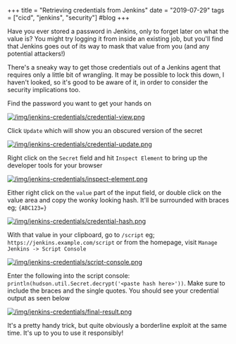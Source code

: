 +++
title = "Retrieving credentials from Jenkins"
date = "2019-07-29"
tags = ["cicd", "jenkins", "security"]
#blog
+++

Have you ever stored a password in Jenkins, only to forget later on what the value is? You might try logging it from inside an existing job, but you'll find that Jenkins goes out of its way to mask that value from you (and any potential attackers!)

There's a sneaky way to get those credentials out of a Jenkins agent that requires only a little bit of wrangling. It may be possible to lock this down, I haven't looked, so it's good to be aware of it, in order to consider the security implications too.

Find the password you want to get your hands on

[![/img/jenkins-credentials/credential-view.png](/img/jenkins-credentials/credential-view.png)](/img/jenkins-credentials/credential-view.png)

Click `Update` which will show you an obscured version of the secret

[![/img/jenkins-credentials/credential-update.png](/img/jenkins-credentials/credential-update.png)](/img/jenkins-credentials/credential-update.png)

Right click on the `Secret` field and hit `Inspect Element` to bring up the developer tools for your browser

[![/img/jenkins-credentials/inspect-element.png](/img/jenkins-credentials/inspect-element.png)](/img/jenkins-credentials/inspect-element.png)

Either right click on the `value` part of the input field, or double click on the value area and copy the wonky looking hash. It'll be surrounded with braces eg; `{ABC123=}`

[![/img/jenkins-credentials/credential-hash.png](/img/jenkins-credentials/credential-hash.png)](/img/jenkins-credentials/credential-hash.png)

With that value in your clipboard, go to `/script` eg; `https://jenkins.example.com/script` or from the homepage, visit `Manage Jenkins -> Script Console`

[![/img/jenkins-credentials/script-console.png](/img/jenkins-credentials/script-console.png)](/img/jenkins-credentials/script-console.png)

Enter the following into the script console: `println(hudson.util.Secret.decrypt('<paste hash here>'))`. Make sure to include the braces and the single quotes. You should see your credential output as seen below

[![/img/jenkins-credentials/final-result.png](/img/jenkins-credentials/final-result.png)](/img/jenkins-credentials/final-result.png)

It's a pretty handy trick, but quite obviously a borderline exploit at the same time. It's up to you to use it responsibly!
